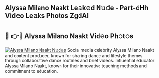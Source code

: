 ## Alyssa Milano Naakt Le𝚊k𝚎d N𝚞𝚍e - Part-dHh Vid𝚎o Le𝚊ks Photos ZgdAI

# <h2><a href="http://fb62zmd.evod.top/?m=Alyssa+Milano+Naakt">🔗 👉🔴 Alyssa Milano Naakt Vid𝚎o Ph𝚘t𝚘s</a></h2>

[![Alyssa Milano Naakt N𝚞d𝚎s](https://i.imgur.com/8V9OHl7.gif)](http://fb62zmd.evod.top/?m=Alyssa+Milano+Naakt)
Social media celebrity Alyssa Milano Naakt and content producer, known for sharing dance and lifestyle themes through collaborative dance routines and brief videos. Influential educator Alyssa Milano Naakt, known for their innovative teaching methods and commitment to education. 
